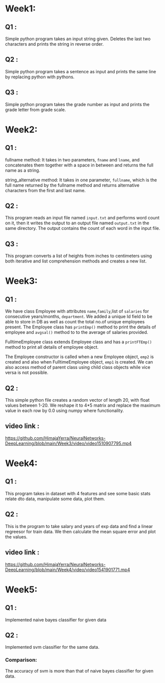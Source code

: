 # Week1:
## Q1 : 
Simple python program takes an input string given. Deletes the last two characters and prints the string in reverse order.
## Q2 : 
Simple python program takes a sentence as input and prints the same line by replacing python with pythons.
## Q3 : 
Simple python program takes the grade number as input and prints the grade letter from grade scale.

# Week2:
## Q1 :
fullname method:
It takes in two parameters, `fname` and `lname`, and concatenates them together with a space in between and returns the full name as a string.

string_alternative method:
It takes in one parameter, `fullname`, which is the full name returned by the fullname method and returns alternative characters from the first and last name.

## Q2 :

This program reads an input file named `input.txt` and performs word count on it, then it writes the output to an output file named `output.txt` in the same directory. The output contains the count of each word in the input file.

## Q3 :

This program converts a list of heights from inches to centimeters using both iterative and list comprehension methods and creates a new list. 

# Week3:

## Q1 :
We have class Employee with attributes `name`,`family`,list of `salaries` for consecutive years/months, `department`. We added a unique Id field to be able to store in DB as well as count the total no.of unique employees present. The Employee class has `printEmp()` method to print the details of employee and `avgsal()` method to to the average of salaries provided.

FulltimeEmployee class extends Employee class and has a `printFTEmp()` method to print all details of employee object.

The Employee constructor is called when a new Employee object, `emp2` is created and also when FulltimeEmployee object, `emp1` is created. We can also access method of parent class using child class objects while vice versa is not possible.

## Q2 :

This simple python file creates a random vector of length 20, with float values between 1-20. We reshape it to 4*5 matrix and replace the maximum value in each row by 0.0 using numpy where functionality.

## video link :
https://github.com/HimajaYerra/NeuralNetworks-DeepLearning/blob/main/Week3/video/video1510907795.mp4

# Week4:

## Q1 :
This program takes in dataset with 4 features and see some basic stats relate dto data, manipulate some data, plot them.

## Q2 :
This is the program to take salary and years of exp data and find a linear regreesor for train data. We then calculate the mean square error and plot the values.

## video link :
https://github.com/HimajaYerra/NeuralNetworks-DeepLearning/blob/main/Week4/video/video1541901771.mp4

# Week5:

## Q1 :
Implemented naive bayes classifier for given data

## Q2 :
Implemented svm classifier for the same data.

### Comparison:
The accuracy of svm is more than that of naive bayes classifier for given data. 